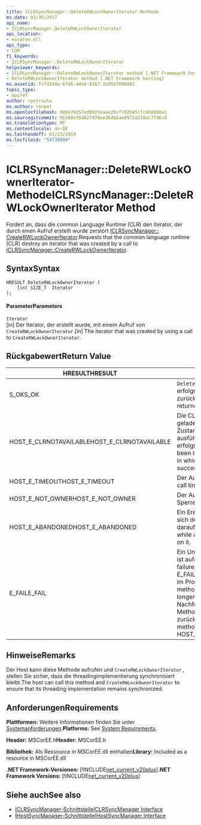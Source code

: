 ```yaml
---
title: ICLRSyncManager::DeleteRWLockOwnerIterator-Methode
ms.date: 03/30/2017
api_name:
- ICLRSyncManager.DeleteRWLockOwnerIterator
api_location:
- mscoree.dll
api_type:
- COM
f1_keywords:
- ICLRSyncManager::DeleteRWLockOwnerIterator
helpviewer_keywords:
- ICLRSyncManager::DeleteRWLockOwnerIterator method [.NET Framework hosting]
- DeleteRWLockOwnerIterator method [.NET Framework hosting]
ms.assetid: fcfd340a-b7d6-44e4-8167-2c05b789d483
topic_type:
- apiref
author: rpetrusha
ms.author: ronpet
ms.openlocfilehash: 008e76b57ed0925eaae29cf7d2b451fc9ddd08a1
ms.sourcegitcommit: 6b308cf6d627d78ee36dbbae8972a310ac7fd6c8
ms.translationtype: MT
ms.contentlocale: de-DE
ms.lasthandoff: 01/23/2019
ms.locfileid: "54730099"
---
```

# <a name="iclrsyncmanagerdeleterwlockowneriterator-method"></a><span data-ttu-id="9ab25-102">ICLRSyncManager::DeleteRWLockOwnerIterator-Methode</span><span class="sxs-lookup"><span data-stu-id="9ab25-102">ICLRSyncManager::DeleteRWLockOwnerIterator Method</span></span>
<span data-ttu-id="9ab25-103">Fordert an, dass die common Language Runtime (CLR) den Iterator, der durch einen Aufruf erstellt wurde zerstört [ICLRSyncManager:: CreateRWLockOwnerIterator](../../../../docs/framework/unmanaged-api/hosting/iclrsyncmanager-createrwlockowneriterator-method.md).</span><span class="sxs-lookup"><span data-stu-id="9ab25-103">Requests that the common language runtime (CLR) destroy an iterator that was created by a call to [ICLRSyncManager::CreateRWLockOwnerIterator](../../../../docs/framework/unmanaged-api/hosting/iclrsyncmanager-createrwlockowneriterator-method.md).</span></span>  
  
## <a name="syntax"></a><span data-ttu-id="9ab25-104">Syntax</span><span class="sxs-lookup"><span data-stu-id="9ab25-104">Syntax</span></span>  
  
```  
HRESULT DeleteRWLockOwnerIterator (  
    [in] SIZE_T  Iterator  
);  
```  
  
#### <a name="parameters"></a><span data-ttu-id="9ab25-105">Parameter</span><span class="sxs-lookup"><span data-stu-id="9ab25-105">Parameters</span></span>  
 `Iterator`  
 <span data-ttu-id="9ab25-106">[in] Der Iterator, der erstellt wurde, mit einem Aufruf von `CreateRWLockOwnerIterator`.</span><span class="sxs-lookup"><span data-stu-id="9ab25-106">[in] The iterator that was created by using a call to `CreateRWLockOwnerIterator`.</span></span>  
  
## <a name="return-value"></a><span data-ttu-id="9ab25-107">Rückgabewert</span><span class="sxs-lookup"><span data-stu-id="9ab25-107">Return Value</span></span>  
  
|<span data-ttu-id="9ab25-108">HRESULT</span><span class="sxs-lookup"><span data-stu-id="9ab25-108">HRESULT</span></span>|<span data-ttu-id="9ab25-109">Beschreibung</span><span class="sxs-lookup"><span data-stu-id="9ab25-109">Description</span></span>|  
|-------------|-----------------|  
|<span data-ttu-id="9ab25-110">S_OK</span><span class="sxs-lookup"><span data-stu-id="9ab25-110">S_OK</span></span>|<span data-ttu-id="9ab25-111">`DeleteRWLockOwnerIterator` wurde erfolgreich zurückgegeben.</span><span class="sxs-lookup"><span data-stu-id="9ab25-111">`DeleteRWLockOwnerIterator` returned successfully.</span></span>|  
|<span data-ttu-id="9ab25-112">HOST_E_CLRNOTAVAILABLE</span><span class="sxs-lookup"><span data-stu-id="9ab25-112">HOST_E_CLRNOTAVAILABLE</span></span>|<span data-ttu-id="9ab25-113">Die CLR wurde nicht in einen Prozess geladen und befindet sich in einem Zustand, in dem nicht verwalteten Code ausführen oder den Aufruf nicht erfolgreich verarbeiten.</span><span class="sxs-lookup"><span data-stu-id="9ab25-113">The CLR has not been loaded into a process, or is in a state in which it cannot run managed code or successfully process the call.</span></span>|  
|<span data-ttu-id="9ab25-114">HOST_E_TIMEOUT</span><span class="sxs-lookup"><span data-stu-id="9ab25-114">HOST_E_TIMEOUT</span></span>|<span data-ttu-id="9ab25-115">Der Aufruf ist ein Timeout aufgetreten.</span><span class="sxs-lookup"><span data-stu-id="9ab25-115">The call timed out.</span></span>|  
|<span data-ttu-id="9ab25-116">HOST_E_NOT_OWNER</span><span class="sxs-lookup"><span data-stu-id="9ab25-116">HOST_E_NOT_OWNER</span></span>|<span data-ttu-id="9ab25-117">Der Aufrufer ist nicht Besitzer der Sperre.</span><span class="sxs-lookup"><span data-stu-id="9ab25-117">The caller does not own the lock.</span></span>|  
|<span data-ttu-id="9ab25-118">HOST_E_ABANDONED</span><span class="sxs-lookup"><span data-stu-id="9ab25-118">HOST_E_ABANDONED</span></span>|<span data-ttu-id="9ab25-119">Ein Ereignis wurde abgebrochen, während sich der blockierte Thread oder eine Fiber darauf gewartet.</span><span class="sxs-lookup"><span data-stu-id="9ab25-119">An event was canceled while a blocked thread or fiber was waiting on it.</span></span>|  
|<span data-ttu-id="9ab25-120">E_FAIL</span><span class="sxs-lookup"><span data-stu-id="9ab25-120">E_FAIL</span></span>|<span data-ttu-id="9ab25-121">Ein Unbekannter Schwerwiegender Fehler ist aufgetreten.</span><span class="sxs-lookup"><span data-stu-id="9ab25-121">An unknown catastrophic failure occurred.</span></span> <span data-ttu-id="9ab25-122">Wenn eine Methode E_FAIL zurückgibt, ist die CLR nicht mehr im Prozess verwendet werden.</span><span class="sxs-lookup"><span data-stu-id="9ab25-122">When a method returns E_FAIL, the CLR is no longer usable within the process.</span></span> <span data-ttu-id="9ab25-123">Nachfolgende Aufrufe zum Hosten der Methoden HOST_E_CLRNOTAVAILABLE zurück.</span><span class="sxs-lookup"><span data-stu-id="9ab25-123">Subsequent calls to hosting methods return HOST_E_CLRNOTAVAILABLE.</span></span>|  
  
## <a name="remarks"></a><span data-ttu-id="9ab25-124">Hinweise</span><span class="sxs-lookup"><span data-stu-id="9ab25-124">Remarks</span></span>  
 <span data-ttu-id="9ab25-125">Der Host kann diese Methode aufrufen und `CreateRWLockOwnerIterator` , stellen Sie sicher, dass die threadingimplementierung synchronisiert bleibt.</span><span class="sxs-lookup"><span data-stu-id="9ab25-125">The host can call this method and `CreateRWLockOwnerIterator` to ensure that its threading implementation remains synchronized.</span></span>  
  
## <a name="requirements"></a><span data-ttu-id="9ab25-126">Anforderungen</span><span class="sxs-lookup"><span data-stu-id="9ab25-126">Requirements</span></span>  
 <span data-ttu-id="9ab25-127">**Plattformen:** Weitere Informationen finden Sie unter [Systemanforderungen](../../../../docs/framework/get-started/system-requirements.md).</span><span class="sxs-lookup"><span data-stu-id="9ab25-127">**Platforms:** See [System Requirements](../../../../docs/framework/get-started/system-requirements.md).</span></span>  
  
 <span data-ttu-id="9ab25-128">**Header:** MSCorEE.h</span><span class="sxs-lookup"><span data-stu-id="9ab25-128">**Header:** MSCorEE.h</span></span>  
  
 <span data-ttu-id="9ab25-129">**Bibliothek:** Als Ressource in MSCorEE.dll enthalten</span><span class="sxs-lookup"><span data-stu-id="9ab25-129">**Library:** Included as a resource in MSCorEE.dll</span></span>  
  
 <span data-ttu-id="9ab25-130">**.NET Framework-Versionen:** [!INCLUDE[net_current_v20plus](../../../../includes/net-current-v20plus-md.md)]</span><span class="sxs-lookup"><span data-stu-id="9ab25-130">**.NET Framework Versions:** [!INCLUDE[net_current_v20plus](../../../../includes/net-current-v20plus-md.md)]</span></span>  
  
## <a name="see-also"></a><span data-ttu-id="9ab25-131">Siehe auch</span><span class="sxs-lookup"><span data-stu-id="9ab25-131">See also</span></span>
- [<span data-ttu-id="9ab25-132">ICLRSyncManager-Schnittstelle</span><span class="sxs-lookup"><span data-stu-id="9ab25-132">ICLRSyncManager Interface</span></span>](../../../../docs/framework/unmanaged-api/hosting/iclrsyncmanager-interface.md)
- [<span data-ttu-id="9ab25-133">IHostSyncManager-Schnittstelle</span><span class="sxs-lookup"><span data-stu-id="9ab25-133">IHostSyncManager Interface</span></span>](../../../../docs/framework/unmanaged-api/hosting/ihostsyncmanager-interface.md)
